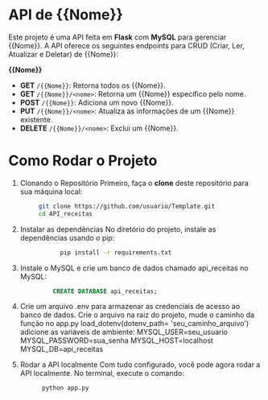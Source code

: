 # API de {{Nome}}

Este projeto é uma API feita em **Flask** com **MySQL** para gerenciar {{Nome}}. A API oferece os seguintes endpoints para CRUD (Criar, Ler, Atualizar e Deletar) de {{Nome}}:

**{{Nome}}**
- **GET** `/{{Nome}}`: Retorna todos os {{Nome}}.
- **GET** `/{{Nome}}/<nome>`: Retorna um {{Nome}} específico pelo nome.
- **POST** `/{{Nome}}`: Adiciona um novo {{Nome}}.
- **PUT** `/{{Nome}}/<nome>`: Atualiza as informações de um {{Nome}} existente.
- **DELETE** `/{{Nome}}/<nome>`: Exclui um {{Nome}}.


# Como Rodar o Projeto

1. Clonando o Repositório
   Primeiro, faça o **clone** deste repositório para sua máquina local:
    ```bash
         git clone https://github.com/usuario/Template.git 
         cd API_receitas

3. Instalar as dependências
   No diretório do projeto, instale as dependências usando o pip:
   ```bash
              pip install -r requirements.txt

4. Instale o MySQL e crie um banco de dados chamado api_receitas no MySQL:
   ```SQL
            CREATE DATABASE api_receitas;

5. Crie um arquivo .env para armazenar as credenciais de acesso ao banco de dados.
   Crie o arquivo na raiz do projeto, mude o caminho da função no app.py load_dotenv(dotenv_path= 'seu_caminho_arquivo') adicione as variáveis de ambiente:
   MYSQL_USER=seu_usuario
   MYSQL_PASSWORD=sua_senha
   MYSQL_HOST=localhost
   MYSQL_DB=api_receitas

6. Rodar a API localmente
  Com tudo configurado, você pode agora rodar a API localmente. No terminal, execute o comando:
   ```bash
         python app.py




